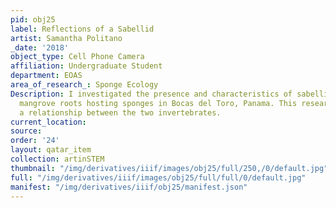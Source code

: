 ```yaml
---
pid: obj25
label: Reflections of a Sabellid
artist: Samantha Politano
_date: '2018'
object_type: Cell Phone Camera
affiliation: Undergraduate Student
department: EOAS
area_of_research_: Sponge Ecology
Description: I investigated the presence and characteristics of sabellid worms on
  mangrove roots hosting sponges in Bocas del Toro, Panama. This research may illuminate
  a relationship between the two invertebrates.
current_location: 
source: 
order: '24'
layout: qatar_item
collection: artinSTEM
thumbnail: "/img/derivatives/iiif/images/obj25/full/250,/0/default.jpg"
full: "/img/derivatives/iiif/images/obj25/full/full/0/default.jpg"
manifest: "/img/derivatives/iiif/obj25/manifest.json"
---
```

